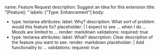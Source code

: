 name: Feature Request
description: Suggest an idea for this extension
title: "[Feature]: "
labels: ["Type: Enhancement"]
body:
- type: textarea
  attributes:
    label: Why?
    description: What sort of problem would this feature fix?
    placeholder: |
      I expect to see ... when I do ...
      Moods are limited to ...
    render: markdown
  validations:
    required: true
- type: textarea
  attributes:
    label: What?
    description: Clear description of the feature you want to see.
    render: markdown
    placeholder: |
      Add functionality to ...
  validations:
    required: true
